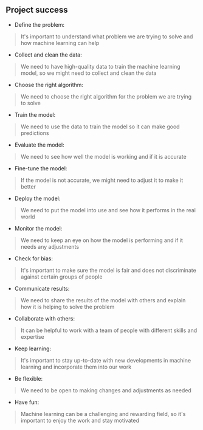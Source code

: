 ## Project success

- Define the problem: 
>It's important to understand what problem we are trying to solve and how machine learning can help

- Collect and clean the data: 
>We need to have high-quality data to train the machine learning model, so we might need to collect and clean the data

- Choose the right algorithm: 
>We need to choose the right algorithm for the problem we are trying to solve

- Train the model: 
>We need to use the data to train the model so it can make good predictions

- Evaluate the model: 
>We need to see how well the model is working and if it is accurate

- Fine-tune the model: 
>If the model is not accurate, we might need to adjust it to make it better

- Deploy the model: 
>We need to put the model into use and see how it performs in the real world

- Monitor the model: 
>We need to keep an eye on how the model is performing and if it needs any adjustments

- Check for bias: 
>It's important to make sure the model is fair and does not discriminate against certain groups of people

- Communicate results: 
>We need to share the results of the model with others and explain how it is helping to solve the problem

- Collaborate with others: 
>It can be helpful to work with a team of people with different skills and expertise

- Keep learning: 
>It's important to stay up-to-date with new developments in machine learning and incorporate them into our work

- Be flexible: 
>We need to be open to making changes and adjustments as needed

- Have fun: 
>Machine learning can be a challenging and rewarding field, so it's important to enjoy the work and stay motivated


